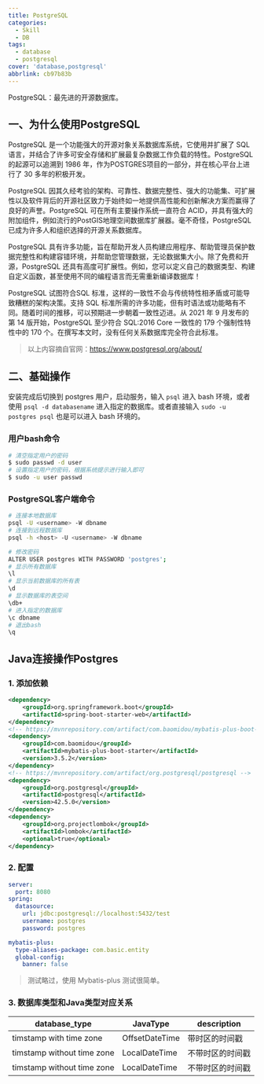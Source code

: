 ```yaml
---
title: PostgreSQL
categories:
  - Skill
  - DB
tags:
  - database
  - postgresql
cover: 'database,postgresql'
abbrlink: cb97b83b
---
```


PostgreSQL：最先进的开源数据库。

<!-- more -->

## 一、为什么使用PostgreSQL

PostgreSQL 是一个功能强大的开源对象关系数据库系统，它使用并扩展了 SQL 语言，并结合了许多可安全存储和扩展最复杂数据工作负载的特性。PostgreSQL 的起源可以追溯到 1986 年，作为POSTGRES项目的一部分，并在核心平台上进行了 30 多年的积极开发。

PostgreSQL 因其久经考验的架构、可靠性、数据完整性、强大的功能集、可扩展性以及软件背后的开源社区致力于始终如一地提供高性能和创新解决方案而赢得了良好的声誉。PostgreSQL 可在所有主要操作系统一直符合 ACID，并具有强大的附加组件，例如流行的PostGIS地理空间数据库扩展器。毫不奇怪，PostgreSQL 已成为许多人和组织选择的开源关系数据库。

PostgreSQL 具有许多功能，旨在帮助开发人员构建应用程序、帮助管理员保护数据完整性和构建容错环境，并帮助您管理数据，无论数据集大小。除了免费和开源，PostgreSQL 还具有高度可扩展性。例如，您可以定义自己的数据类型、构建自定义函数，甚至使用不同的编程语言而无需重新编译数据库！

PostgreSQL 试图符合SQL 标准，这样的一致性不会与传统特性相矛盾或可能导致糟糕的架构决策。支持 SQL 标准所需的许多功能，但有时语法或功能略有不同。随着时间的推移，可以预期进一步朝着一致性迈进。从 2021 年 9 月发布的第 14 版开始，PostgreSQL 至少符合 SQL:2016 Core 一致性的 179 个强制性特性中的 170 个。在撰写本文时，没有任何关系数据库完全符合此标准。

> 以上内容摘自官网：https://www.postgresql.org/about/

## 二、基础操作

安装完成后切换到 postgres 用户，启动服务，输入 `psql` 进入 bash 环境，或者使用 `psql -d databasename` 进入指定的数据库。或者直接输入 `sudo -u postgres psql` 也是可以进入 bash 环境的。

### 用户bash命令

```bash
# 清空指定用户的密码
$ sudo passwd -d user
# 设置指定用户的密码，根据系统提示进行输入即可
$ sudo -u user passwd
```

### PostgreSQL客户端命令

```bash
# 连接本地数据库
psql -U <username> -W dbname
# 连接到远程数据库
psql -h <host> -U <username> -W dbname

# 修改密码
ALTER USER postgres WITH PASSWORD 'postgres';
# 显示所有数据库
\l
# 显示当前数据库的所有表
\d
# 显示数据库的表空间
\db+
# 进入指定的数据库
\c dbname
# 退出bash
\q
```

## Java连接操作Postgres

### 1. 添加依赖

```xml
<dependency>
    <groupId>org.springframework.boot</groupId>
    <artifactId>spring-boot-starter-web</artifactId>
</dependency>
<!-- https://mvnrepository.com/artifact/com.baomidou/mybatis-plus-boot-starter -->
<dependency>
    <groupId>com.baomidou</groupId>
    <artifactId>mybatis-plus-boot-starter</artifactId>
    <version>3.5.2</version>
</dependency>
<!-- https://mvnrepository.com/artifact/org.postgresql/postgresql -->
<dependency>
    <groupId>org.postgresql</groupId>
    <artifactId>postgresql</artifactId>
    <version>42.5.0</version>
</dependency>
<dependency>
    <groupId>org.projectlombok</groupId>
    <artifactId>lombok</artifactId>
    <optional>true</optional>
</dependency>
```

### 2. 配置

```yml
server:
  port: 8080
spring:
  datasource:
    url: jdbc:postgresql://localhost:5432/test
    username: postgres
    password: postgres

mybatis-plus:
  type-aliases-package: com.basic.entity
  global-config:
    banner: false
```

> 测试略过，使用 Mybatis-plus 测试很简单。

### 3. 数据库类型和Java类型对应关系

|database_type|JavaType|description|
|--|--|--|
|timstamp with time zone|OffsetDateTime|带时区的时间戳|
|timstamp without time zone|LocalDateTime|不带时区的时间戳|
|timstamp without time zone|LocalDateTime|不带时区的时间戳|
